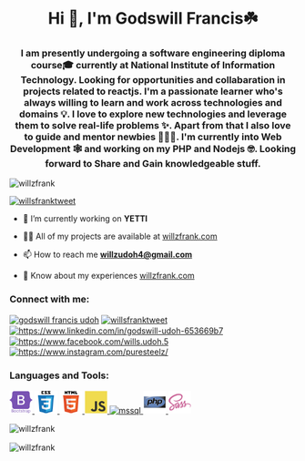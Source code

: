 <h1 align="center">Hi 👋, I'm Godswill Francis☘️</h1>
<h3 align="center">I am presently undergoing a software engineering diploma course🎓 currently at National Institute of Information Technology. Looking for opportunities and collabaration in projects related to reactjs. I'm a passionate learner who's always willing to learn and work across technologies and domains 💡. I love to explore new technologies and leverage them to solve real-life problems ✨. Apart from that I also love to guide and mentor newbies 👨🏻‍💻. I'm currently into Web Development 🕸️ and working on my PHP and Nodejs 🤓. Looking forward to Share and Gain knowledgeable stuff.</h3>

<p align="left"> <img src="https://komarev.com/ghpvc/?username=willzfrank&label=Profile%20views&color=0e75b6&style=flat" alt="willzfrank" /> </p>

<p align="left"> <a href="https://twitter.com/willsfranktweet" target="blank"><img src="https://img.shields.io/twitter/follow/willsfranktweet?logo=twitter&style=for-the-badge" alt="willsfranktweet" /></a> </p>

- 🔭 I’m currently working on **YETTI**

- 👨‍💻 All of my projects are available at [willzfrank.com](willzfrank.com)

- 📫 How to reach me **willzudoh4@gmail.com**

- 📄 Know about my experiences [willzfrank.com](willzfrank.com)

<h3 align="left">Connect with me:</h3>
<p align="left">
<a href="https://codepen.io/godswill francis udoh" target="blank"><img align="center" src="https://raw.githubusercontent.com/rahuldkjain/github-profile-readme-generator/master/src/images/icons/Social/codepen.svg" alt="godswill francis udoh" height="30" width="40" /></a>
<a href="https://twitter.com/willsfranktweet" target="blank"><img align="center" src="https://raw.githubusercontent.com/rahuldkjain/github-profile-readme-generator/master/src/images/icons/Social/twitter.svg" alt="willsfranktweet" height="30" width="40" /></a>
<a href="https://linkedin.com/in/https://www.linkedin.com/in/godswill-udoh-653669b7" target="blank"><img align="center" src="https://raw.githubusercontent.com/rahuldkjain/github-profile-readme-generator/master/src/images/icons/Social/linked-in-alt.svg" alt="https://www.linkedin.com/in/godswill-udoh-653669b7" height="30" width="40" /></a>
<a href="https://fb.com/https://www.facebook.com/wills.udoh.5" target="blank"><img align="center" src="https://raw.githubusercontent.com/rahuldkjain/github-profile-readme-generator/master/src/images/icons/Social/facebook.svg" alt="https://www.facebook.com/wills.udoh.5" height="30" width="40" /></a>
<a href="https://instagram.com/https://www.instagram.com/puresteelz/" target="blank"><img align="center" src="https://raw.githubusercontent.com/rahuldkjain/github-profile-readme-generator/master/src/images/icons/Social/instagram.svg" alt="https://www.instagram.com/puresteelz/" height="30" width="40" /></a>
</p>

<h3 align="left">Languages and Tools:</h3>
<p align="left"> <a href="https://getbootstrap.com" target="_blank" rel="noreferrer"> <img src="https://raw.githubusercontent.com/devicons/devicon/master/icons/bootstrap/bootstrap-plain-wordmark.svg" alt="bootstrap" width="40" height="40"/> </a> <a href="https://www.w3schools.com/css/" target="_blank" rel="noreferrer"> <img src="https://raw.githubusercontent.com/devicons/devicon/master/icons/css3/css3-original-wordmark.svg" alt="css3" width="40" height="40"/> </a> <a href="https://www.w3.org/html/" target="_blank" rel="noreferrer"> <img src="https://raw.githubusercontent.com/devicons/devicon/master/icons/html5/html5-original-wordmark.svg" alt="html5" width="40" height="40"/> </a> <a href="https://developer.mozilla.org/en-US/docs/Web/JavaScript" target="_blank" rel="noreferrer"> <img src="https://raw.githubusercontent.com/devicons/devicon/master/icons/javascript/javascript-original.svg" alt="javascript" width="40" height="40"/> </a> <a href="https://www.microsoft.com/en-us/sql-server" target="_blank" rel="noreferrer"> <img src="https://www.svgrepo.com/show/303229/microsoft-sql-server-logo.svg" alt="mssql" width="40" height="40"/> </a> <a href="https://www.php.net" target="_blank" rel="noreferrer"> <img src="https://raw.githubusercontent.com/devicons/devicon/master/icons/php/php-original.svg" alt="php" width="40" height="40"/> </a> <a href="https://sass-lang.com" target="_blank" rel="noreferrer"> <img src="https://raw.githubusercontent.com/devicons/devicon/master/icons/sass/sass-original.svg" alt="sass" width="40" height="40"/> </a> </p>

<p><img align="center" src="https://github-readme-stats.vercel.app/api/top-langs?username=willzfrank&show_icons=true&locale=en&layout=compact" alt="willzfrank" /></p>

<p><img align="center" src="https://github-readme-streak-stats.herokuapp.com/?user=willzfrank&" alt="willzfrank" /></p>
